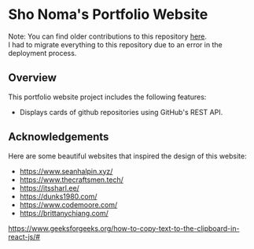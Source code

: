 # Sho Noma's Portfolio Website

Note: You can find older contributions to this repository [here](https://github.com/shosukenoma/my-portfolio).  
I had to migrate everything to this repository due to an error in the deployment process.

## Overview
This portfolio website project includes the following features:
- Displays cards of github repositories using GitHub's REST API.

## Acknowledgements
Here are some beautiful websites that inspired the design of this website:
- https://www.seanhalpin.xyz/  
- https://www.thecraftsmen.tech/  
- https://itssharl.ee/  
- https://dunks1980.com/  
- https://www.codemoore.com/ 
- https://brittanychiang.com/

https://www.geeksforgeeks.org/how-to-copy-text-to-the-clipboard-in-react-js/#
